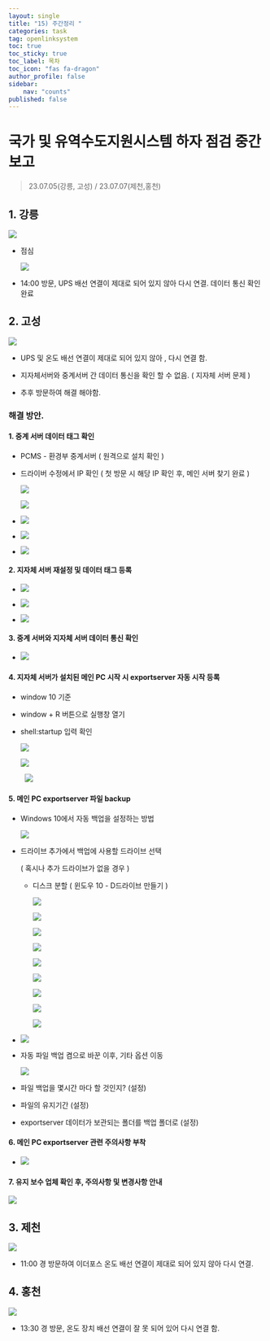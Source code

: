 ```yaml
---
layout: single
title: "15) 주간정리 "
categories: task
tag: openlinksystem
toc: true
toc_sticky: true
toc_label: 목차
toc_icon: "fas fa-dragon"
author_profile: false
sidebar:
    nav: "counts"
published: false
---
```


# 국가 및 유역수도지원시스템 하자 점검 중간 보고

> 23.07.05(강릉, 고성) / 23.07.07(제천,홍천)

## 1. 강릉

![](../images/2023-07-09-15/2023-07-10-15-34-17-image.png)

- 점심 
  
  ![](../images/2023-07-09-15/2023-07-10-15-35-49-image.png)

- 14:00 방문, UPS 배선 연결이 제대로 되어 있지 않아 다시 연결. 데이터 통신 확인 완료

## 2. 고성

![](../images/2023-07-09-15/2023-07-10-15-37-41-image.png)

- UPS 및 온도 배선 연결이 제대로 되어 있지 않아 , 다시 연결 함.

- 지자체서버와 중계서버 간 데이터 통신을 확인 할 수 없음. ( 지자체 서버 문제 )

- 추후 방문하여 해결 해야함.

### 해결 방안.

#### 1. 중계 서버 데이터 태그 확인

- PCMS - 환경부 중계서버 ( 원격으로 설치 확인 )

- 드라이버 수정에서 IP 확인 ( 첫 방문 시 해당 IP 확인 후, 메인 서버 찾기 완료 )
  
  ![](../images/2023-07-09-15/2023-07-10-15-43-57-image.png)
  
  ![](../images/2023-07-09-15/2023-07-10-15-45-11-image.png)

- ![](../images/2023-07-09-15/2023-07-10-15-46-00-image.png)

- ![](../images/2023-07-09-15/2023-07-10-15-46-38-image.png)

- ![](../images/2023-07-09-15/2023-07-10-15-47-21-image.png)

#### 2.  지자체 서버 재설정 및 데이터 태그 등록

- ![](../images/2023-07-09-15/2023-07-10-15-48-34-image.png)

- ![](../images/2023-07-09-15/2023-07-10-15-49-02-image.png)

- ![](../images/2023-07-09-15/2023-07-10-15-49-23-image.png)

#### 3. 중계 서버와 지자체 서버 데이터 통신 확인

- ![](../images/2023-07-09-15/2023-07-10-15-50-02-image.png)

#### 4. 지자체 서버가 설치된 메인 PC 시작 시 exportserver 자동 시작 등록

- window 10 기준

- window + R 버튼으로 실행창 열기

- shell:startup 입력 확인
  
  ![](../images/2023-07-09-15/2023-07-10-16-06-23-image.png)
  
  ![](../images/2023-07-09-15/2023-07-10-16-07-13-image.png)

        ![](../images/2023-07-09-15/2023-07-10-16-07-39-image.png)

#### 5. 메인 PC exportserver 파일  backup

- Windows 10에서 자동 백업을 설정하는 방법
  
  ![](../images/2023-07-09-15/2023-07-10-16-16-56-image.png)

- 드라이브 추가에서 백업에 사용할 드라이브 선택
  
  ( 혹시나 추가 드라이브가 없을 경우 )
  
  - 디스크 분할 ( 윈도우 10 - D드라이브 만들기 )
    
    ![](../images/2023-07-09-15/2023-07-10-16-19-48-image.png)
    
    ![](../images/2023-07-09-15/2023-07-10-16-20-15-image.png)
    
    ![](../images/2023-07-09-15/2023-07-10-16-20-48-image.png)
    
    ![](../images/2023-07-09-15/2023-07-10-16-22-38-image.png)
    
    ![](../images/2023-07-09-15/2023-07-10-16-23-13-image.png)
    
    ![](../images/2023-07-09-15/2023-07-10-16-23-33-image.png)
    
    ![](../images/2023-07-09-15/2023-07-10-16-23-54-image.png)
    
    ![](../images/2023-07-09-15/2023-07-10-16-24-14-image.png)
    
    ![](../images/2023-07-09-15/2023-07-10-16-24-38-image.png)

- ![](../images/2023-07-09-15/2023-07-10-16-25-57-image.png)

- 자동 파일 백업 켬으로 바꾼 이후, 기타 옵션 이동
  
  ![](../images/2023-07-09-15/2023-07-10-16-26-58-image.png)

- 파일 백업을 몇시간 마다 할 것인지? (설정)

- 파일의 유지기간 (설정)

- exportserver 데이터가 보관되는 폴더를 백업 폴더로 (설정)

#### 6. 메인 PC exportserver 관련 주의사항 부착

- ![](../images/2023-07-09-15/2023-07-10-16-40-42-image.png)

#### 7. 유지 보수 업체 확인 후, 주의사항 및 변경사항 안내

![](../images/2023-07-09-15/2023-07-10-16-41-45-image.png)

## 3. 제천

![](../images/2023-07-09-15/2023-07-10-16-42-36-image.png)

- 11:00 경 방문하여 이더포스 온도 배선 연결이 제대로 되어 있지 않아 다시 연결.

## 4. 홍천

![](../images/2023-07-09-15/2023-07-10-16-46-03-image.png)

- 13:30 경 방문, 온도 장치 배선 연결이 잘 못 되어 있어 다시 연결 함.